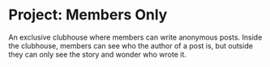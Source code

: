 # Project: Members Only

An exclusive clubhouse where members can write anonymous posts. Inside the clubhouse, members can see who the author of a post is, but outside they can only see the story and wonder who wrote it.